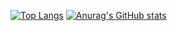 
[![Top Langs](https://github-readme-stats.vercel.app/api/top-langs?username=shenguanjiejie&hide=CSS,HTML,PureBasic,Ruby&show_icons=true&bg_color=30,f96443,c04e95&title_color=fff&text_color=fff&layout=compact)](https://github-readme-stats-ruby-one.vercel.app)
[![Anurag's GitHub stats](https://github-readme-stats.vercel.app/api?username=shenguanjiejie&show_icons=true&bg_color=30,f96443,c04e95&title_color=fff&text_color=fff)](https://github-readme-stats-ruby-one.vercel.app)

<!--
**shenguanjiejie/shenguanjiejie** is a ✨ _special_ ✨ repository because its `README.md` (this file) appears on your GitHub profile.

Here are some ideas to get you started:

- 🔭 I’m currently working on ...
- 🌱 I’m currently learning ...
- 👯 I’m looking to collaborate on ...
- 🤔 I’m looking for help with ...
- 💬 Ask me about ...
- 📫 How to reach me: ...
- 😄 Pronouns: ...
- ⚡ Fun fact: ...
-->
